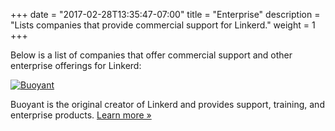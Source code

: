+++
date = "2017-02-28T13:35:47-07:00"
title = "Enterprise"
description = "Lists companies that provide commercial support for Linkerd."
weight = 1
+++

Below is a list of companies that offer commercial support and other enterprise
offerings for Linkerd:

[![Buoyant](/images/companies/buoyant-logo-master-black-retina.png)][bent]

Buoyant is the original creator of Linkerd and provides support, training, and
enterprise products. [Learn more &raquo;][bent]

[bent]: https://buoyant.io/enterprise
